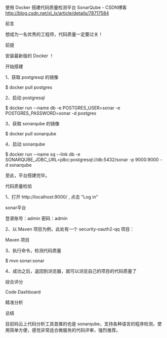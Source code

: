 使用 Docker 搭建代码质量检测平台 SonarQube - CSDN博客 http://blog.csdn.net/xl_lx/article/details/78717584

前言

想成为一名优秀的工程师，代码质量一定要过关！

前提

安装最新版的 Docker ！

开始搭建

1、获取 postgresql 的镜像

$ docker pull postgres

2、启动 postgresql

$ docker run --name db -e POSTGRES_USER=sonar -e POSTGRES_PASSWORD=sonar -d postgres

3、获取 sonarqube 的镜像

$ docker pull sonarqube

4、启动 sonarqube

$ docker run --name sq --link db -e SONARQUBE_JDBC_URL=jdbc:postgresql://db:5432/sonar -p 9000:9000 -d sonarqube

至此，平台搭建完毕。

代码质量检验

1、打开 http://localhost:9000/ , 点击 "Log in"



sonar平台

登录账号：admin 密码：admin

2、以 Maven 项目为例，此处有一个 security-oauth2-qq 项目：



Maven 项目

3、执行命令，检测代码质量

$ mvn sonar:sonar

4、成功之后，返回到浏览器，就可以浏览自己的项目的代码质量了



综合评分



Code Dashboard



精准分析

总结

目前码云上代码分析工具首推的也是 sonarqube，支持各种语言的程序检测，使用简单方便，感觉非常适合微服务的代码评审，强烈推荐。